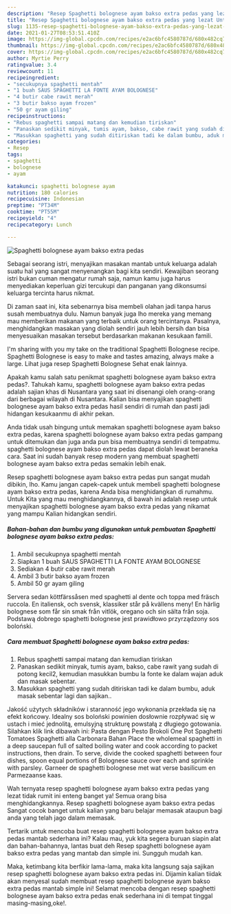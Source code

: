 ```yaml
---
description: "Resep Spaghetti bolognese ayam bakso extra pedas yang lezat Untuk Jualan"
title: "Resep Spaghetti bolognese ayam bakso extra pedas yang lezat Untuk Jualan"
slug: 1135-resep-spaghetti-bolognese-ayam-bakso-extra-pedas-yang-lezat-untuk-jualan
date: 2021-01-27T08:53:51.410Z
image: https://img-global.cpcdn.com/recipes/e2ac6bfc4580787d/680x482cq70/spaghetti-bolognese-ayam-bakso-extra-pedas-foto-resep-utama.jpg
thumbnail: https://img-global.cpcdn.com/recipes/e2ac6bfc4580787d/680x482cq70/spaghetti-bolognese-ayam-bakso-extra-pedas-foto-resep-utama.jpg
cover: https://img-global.cpcdn.com/recipes/e2ac6bfc4580787d/680x482cq70/spaghetti-bolognese-ayam-bakso-extra-pedas-foto-resep-utama.jpg
author: Myrtie Perry
ratingvalue: 3.4
reviewcount: 11
recipeingredient:
- "secukupnya spaghetti mentah"
- "1 buah SAUS SPAGHETTI LA FONTE AYAM BOLOGNESE"
- "4 butir cabe rawit merah"
- "3 butir bakso ayam frozen"
- "50 gr ayam giling"
recipeinstructions:
- "Rebus spaghetti sampai matang dan kemudian tiriskan"
- "Panaskan sedikit minyak, tumis ayam, bakso, cabe rawit yang sudah di potong kecil2, kemudian masukkan bumbu la fonte ke dalam wajan aduk dan masak sebentar."
- "Masukkan spaghetti yang sudah ditiriskan tadi ke dalam bumbu, aduk masak sebentar lagi dan sajikan.."
categories:
- Resep
tags:
- spaghetti
- bolognese
- ayam

katakunci: spaghetti bolognese ayam 
nutrition: 180 calories
recipecuisine: Indonesian
preptime: "PT34M"
cooktime: "PT55M"
recipeyield: "4"
recipecategory: Lunch

---
```



![Spaghetti bolognese ayam bakso extra pedas](https://img-global.cpcdn.com/recipes/e2ac6bfc4580787d/680x482cq70/spaghetti-bolognese-ayam-bakso-extra-pedas-foto-resep-utama.jpg)

Sebagai seorang istri, menyajikan masakan mantab untuk keluarga adalah suatu hal yang sangat menyenangkan bagi kita sendiri. Kewajiban seorang istri bukan cuman mengatur rumah saja, namun kamu juga harus menyediakan keperluan gizi tercukupi dan panganan yang dikonsumsi keluarga tercinta harus nikmat.

Di zaman  saat ini, kita sebenarnya bisa membeli olahan jadi tanpa harus susah membuatnya dulu. Namun banyak juga lho mereka yang memang mau memberikan makanan yang terbaik untuk orang tercintanya. Pasalnya, menghidangkan masakan yang diolah sendiri jauh lebih bersih dan bisa menyesuaikan masakan tersebut berdasarkan makanan kesukaan famili. 

I&#39;m sharing with you my take on the traditional Spaghetti Bolognese recipe. Spaghetti Bolognese is easy to make and tastes amazing, always make a large. Lihat juga resep Spaghetti Bolognese Sehat enak lainnya.

Apakah kamu salah satu penikmat spaghetti bolognese ayam bakso extra pedas?. Tahukah kamu, spaghetti bolognese ayam bakso extra pedas adalah sajian khas di Nusantara yang saat ini disenangi oleh orang-orang dari berbagai wilayah di Nusantara. Kalian bisa menyajikan spaghetti bolognese ayam bakso extra pedas hasil sendiri di rumah dan pasti jadi hidangan kesukaanmu di akhir pekan.

Anda tidak usah bingung untuk memakan spaghetti bolognese ayam bakso extra pedas, karena spaghetti bolognese ayam bakso extra pedas gampang untuk ditemukan dan juga anda pun bisa membuatnya sendiri di tempatmu. spaghetti bolognese ayam bakso extra pedas dapat diolah lewat beraneka cara. Saat ini sudah banyak resep modern yang membuat spaghetti bolognese ayam bakso extra pedas semakin lebih enak.

Resep spaghetti bolognese ayam bakso extra pedas pun sangat mudah dibikin, lho. Kamu jangan capek-capek untuk membeli spaghetti bolognese ayam bakso extra pedas, karena Anda bisa menghidangkan di rumahmu. Untuk Kita yang mau menghidangkannya, di bawah ini adalah resep untuk menyajikan spaghetti bolognese ayam bakso extra pedas yang nikamat yang mampu Kalian hidangkan sendiri.

<!--inarticleads1-->

##### Bahan-bahan dan bumbu yang digunakan untuk pembuatan Spaghetti bolognese ayam bakso extra pedas:

1. Ambil secukupnya spaghetti mentah
1. Siapkan 1 buah SAUS SPAGHETTI LA FONTE AYAM BOLOGNESE
1. Sediakan 4 butir cabe rawit merah
1. Ambil 3 butir bakso ayam frozen
1. Ambil 50 gr ayam giling


Servera sedan köttfärssåsen med spaghetti al dente och toppa med fräsch ruccola. En italiensk, och svensk, klassiker står på kvällens meny! En härlig bolognese som får sin smak från vitlök, oregano och sin sälta från soja. Podstawą dobrego spaghetti bolognese jest prawidłowo przyrządzony sos boloński. 

<!--inarticleads2-->

##### Cara membuat Spaghetti bolognese ayam bakso extra pedas:

1. Rebus spaghetti sampai matang dan kemudian tiriskan
1. Panaskan sedikit minyak, tumis ayam, bakso, cabe rawit yang sudah di potong kecil2, kemudian masukkan bumbu la fonte ke dalam wajan aduk dan masak sebentar.
1. Masukkan spaghetti yang sudah ditiriskan tadi ke dalam bumbu, aduk masak sebentar lagi dan sajikan..


Jakość użytych składników i staranność jego wykonania przekłada się na efekt końcowy. Idealny sos boloński powinien dosłownie rozpływać się w ustach i mieć jednolitą, emulsyjną strukturę powstałą z długiego gotowania. Silahkan klik link dibawah ini: Pasta dengan Pesto Brokoli One Pot Spaghetti Tomatoes Spaghetti alla Carbonara Bahan Place the wholemeal spaghetti in a deep saucepan full of salted boiling water and cook according to packet instructions, then drain. To serve, divide the cooked spaghetti between four dishes, spoon equal portions of Bolognese sauce over each and sprinkle with parsley. Garneer de spaghetti bolognese met wat verse basilicum en Parmezaanse kaas. 

Wah ternyata resep spaghetti bolognese ayam bakso extra pedas yang lezat tidak rumit ini enteng banget ya! Semua orang bisa menghidangkannya. Resep spaghetti bolognese ayam bakso extra pedas Sangat cocok banget untuk kalian yang baru belajar memasak ataupun bagi anda yang telah jago dalam memasak.

Tertarik untuk mencoba buat resep spaghetti bolognese ayam bakso extra pedas mantab sederhana ini? Kalau mau, yuk kita segera buruan siapin alat dan bahan-bahannya, lantas buat deh Resep spaghetti bolognese ayam bakso extra pedas yang mantab dan simple ini. Sungguh mudah kan. 

Maka, ketimbang kita berfikir lama-lama, maka kita langsung saja sajikan resep spaghetti bolognese ayam bakso extra pedas ini. Dijamin kalian tiidak akan menyesal sudah membuat resep spaghetti bolognese ayam bakso extra pedas mantab simple ini! Selamat mencoba dengan resep spaghetti bolognese ayam bakso extra pedas enak sederhana ini di tempat tinggal masing-masing,oke!.

